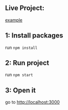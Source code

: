 ## Live Project:
<a href="https://portfolio-socialmedia2.web.app/" target="_blank">example</a>

## 1: Install packages

run `npm install`

## 2: Run project

run `npm start`

## 3: Open it

go to [http://localhost:3000](http://localhost:3000)
